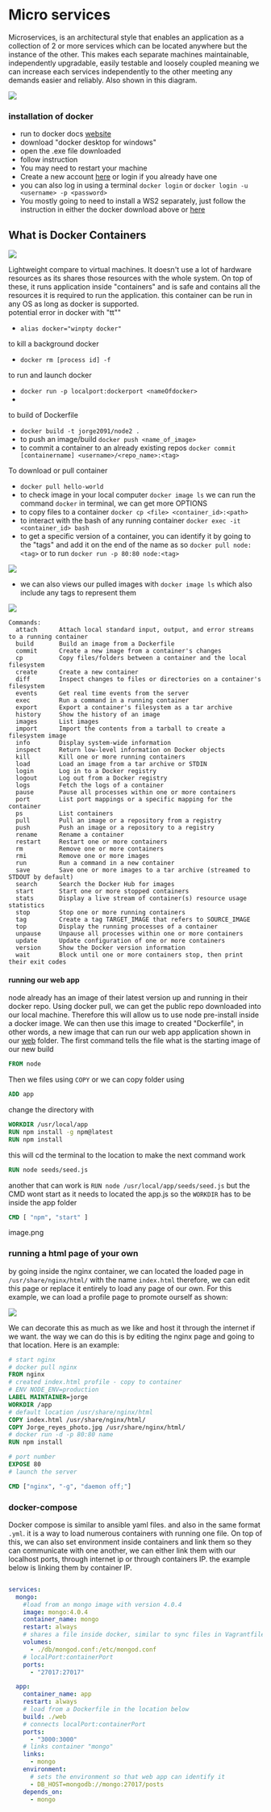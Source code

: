 # Micro services
Microservices, is an architectural style that enables an application as a collection of 2 or more services which can be located anywhere but the instance of the other.  This makes each separate machines maintainable, independently upgradable, easily testable and loosely coupled meaning we can increase each services independently to the other meeting any demands easier and reliably. Also shown in this diagram.

<img src="https://images.contentstack.io/v3/assets/blt189c1df68c6b48d7/blt4af1f5e13d3d0150/62a5f28a92725d5bf817e9b9/Microservices-3.png"/>

### installation of docker
- run to docker docs <a href="https://docs.docker.com/desktop/install/windows-install/">website</a>
- download "docker desktop for windows" 
- open the .exe file downloaded
- follow instruction
- You may need to restart your machine
- Create a new account <a href="https://hub.docker.com/">here</a> or login if you already have one
- you can also log in using a terminal `docker login` or `docker login -u <username> -p <password>`
-  You mostly going to need to install a WS2 separately, just follow the instruction in either the docker download above or <a href="https://learn.microsoft.com/en-us/windows/wsl/install-manual#step-4---download-the-linux-kernel-update-package">here</a>
## What is Docker Containers

<img src="./images/docker.png"/>

Lightweight compare to virtual machines. It doesn't use a lot of hardware resources as its shares those resources with the whole system. On top of these, it runs application inside "containers" and is safe and contains all the resources it is required to run the application. this container can be run in any OS as long as docker is supported. <br/>
potential error in docker with "tt""
- `alias docker="winpty docker"`

to kill a background docker
- `docker rm [process id] -f`

to run and launch docker
- `docker run -p localport:dockerport <nameOfdocker>`
- 

to build of Dockerfile
- `docker build -t jorge2091/node2 .`
- to push an image/build `docker push <name_of_image>`
- to commit a container to an already existing repos `docker commit [containername] <username>/<repo_name>:<tag>`

To download or pull container 
- `docker pull hello-world`
- to check image in your local computer `docker image ls`
we can run the command `docker` in terminal, we can get more OPTIONS
- to copy files to a container `docker cp <file> <container_id>:<path>`
- to interact with the bash of any running container `docker exec -it <container_id> bash`
- to get a specific version of a container, you can identify it by going to the "tags" and add it on the end of the name as so `docker pull node:<tag>` or to run `docker run -p 80:80 node:<tag>`

<img src="./images/tags.png"/>

- we can also views our pulled images with `docker image ls` which also include any tags to represent them

<img src="./images/imagels.png"/>


```
Commands:
  attach      Attach local standard input, output, and error streams to a running container
  build       Build an image from a Dockerfile
  commit      Create a new image from a container's changes
  cp          Copy files/folders between a container and the local filesystem
  create      Create a new container
  diff        Inspect changes to files or directories on a container's filesystem
  events      Get real time events from the server
  exec        Run a command in a running container
  export      Export a container's filesystem as a tar archive
  history     Show the history of an image
  images      List images
  import      Import the contents from a tarball to create a filesystem image
  info        Display system-wide information
  inspect     Return low-level information on Docker objects
  kill        Kill one or more running containers
  load        Load an image from a tar archive or STDIN
  login       Log in to a Docker registry
  logout      Log out from a Docker registry
  logs        Fetch the logs of a container
  pause       Pause all processes within one or more containers
  port        List port mappings or a specific mapping for the container
  ps          List containers
  pull        Pull an image or a repository from a registry
  push        Push an image or a repository to a registry
  rename      Rename a container
  restart     Restart one or more containers
  rm          Remove one or more containers
  rmi         Remove one or more images
  run         Run a command in a new container
  save        Save one or more images to a tar archive (streamed to STDOUT by default)
  search      Search the Docker Hub for images
  start       Start one or more stopped containers
  stats       Display a live stream of container(s) resource usage statistics
  stop        Stop one or more running containers
  tag         Create a tag TARGET_IMAGE that refers to SOURCE_IMAGE
  top         Display the running processes of a container
  unpause     Unpause all processes within one or more containers
  update      Update configuration of one or more containers
  version     Show the Docker version information
  wait        Block until one or more containers stop, then print their exit codes

```
#### running our web app
node already has an image of their latest version up and running in their docker repo. Using docker pull, we can get the public repo downloaded into our local machine. Therefore this will allow us to use node pre-install inside a docker image. We can then use this image to created "Dockerfile", in other words, a new image that can run our web app application shown in our <a href="https://github.com/Jorge2091/eng130_jorge_docker/blob/main/web/Dockerfile">web</a> folder. The first command tells the file what is the starting image of our new build
```Dockerfile
FROM node
```
Then we files using `COPY` or we can copy folder using
```Dockerfile
ADD app
```
change the directory with
```Dockerfile
WORKDIR /usr/local/app
RUN npm install -g npm@latest
RUN npm install
```

this will cd the terminal to the location to make the next command work

```Dockerfile
RUN node seeds/seed.js
```
another that can work is `RUN node /usr/local/app/seeds/seed.js`
but the CMD wont start as it needs to located the app.js so the `WORKDIR` has to be inside the app folder
```Dockerfile
CMD [ "npm", "start" ]
```
image.png

### running a html page of your own
by going inside the nginx container, we can located the loaded page in `/usr/share/nginx/html/` with the name `index.html` therefore, we can edit this page or replace it entirely to load any page of our own. For this example, we can load a profile page to promote ourself as shown:

<img src="./images/page.png"/>

We can decorate this as much as we like and host it through the internet if we want. the way we can do this is by editing the nginx page and going to that location. Here is an example:
```Dockerfile
# start nginx
# docker pull nginx
FROM nginx 
# created index.html profile - copy to container
# ENV NODE_ENV=production
LABEL MAINTAINER=jorge
WORKDIR /app
# default location /usr/share/nginx/html
COPY index.html /usr/share/nginx/html/
COPY Jorge_reyes_photo.jpg /usr/share/nginx/html/
# docker run -d -p 80:80 name
RUN npm install

# port number
EXPOSE 80
# launch the server

CMD ["nginx", "-g", "daemon off;"]

```
### docker-compose
Docker compose is similar to ansible yaml files. and also in the same format `.yml`. it is a way to load numerous containers with running one file. On top of this, we can also set environment inside containers and link them so they can communicate with one another, we can either link them with our localhost ports, through internet ip or through containers IP. the example below is linking them by container IP.
```yaml

services: 
  mongo:
    #load from an mongo image with version 4.0.4
    image: mongo:4.0.4
    container_name: mongo
    restart: always
    # shares a file inside docker, similar to sync files in Vagrantfile. sync in real time in both local and container. only possible if container is in local machine
    volumes:
      - ./db/mongod.conf:/etc/mongod.conf
    # localPort:containerPort
    ports:
      - "27017:27017"

  app:
    container_name: app
    restart: always
    # load from a Dockerfile in the location below
    build: ./web
    # connects localPort:containerPort
    ports:
      - "3000:3000"
    # links container "mongo"
    links:
      - mongo
    environment: 
      # sets the environment so that web app can identify it
      - DB_HOST=mongodb://mongo:27017/posts
    depends_on:
      - mongo
```